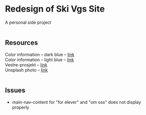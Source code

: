 # Redesign of Ski Vgs Site
A personal side project
<br><br>
## Resources
Color information – dark blue – [link](https://www.colorhexa.com/053e68)
<br>
Color information – light blue – [link](https://www.colorhexa.com/64c3d8)
<br>
Vestre-prosjekt – [link](https://vestre.com/no/project/ski-videregaaende-skole-ski/)
<br>
Unsplash photo – [link](https://unsplash.com/photos/pvHma684eEI)
<br><br>
## Issues
* main-nav-content for "for elever" and "om oss" does not display properly
